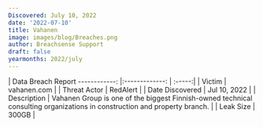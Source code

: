 ```yaml
---
Discovered: July 10, 2022
date: '2022-07-10'
title: Vahanen
image: images/blog/Breaches.png
author: Breachsense Support
draft: false
yearmonths: 2022/july
---
```



| Data Breach Report
------------:     |:-------------:    | :-----:|
| Victim      | vahanen.com      | 
| Threat Actor      | RedAlert      | 
| Date Discovered      | Jul 10, 2022      | 
| Description      | Vahanen Group is one of the biggest Finnish-owned technical consulting organizations in construction and property branch.      | 
| Leak Size      | 300GB      | 

